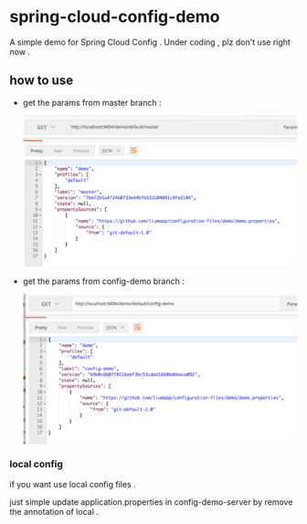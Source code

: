# spring-cloud-config-demo
A simple demo for Spring Cloud Config . Under coding , plz don't use right now .

## how to use 

* get the params from master branch :
 
    ![master.jpg](https://github.com/liumapp/spring-cloud-config-demo/blob/master/pic/master.jpg)

* get the params from config-demo branch :
 
    ![config-demo.jpg](https://github.com/liumapp/spring-cloud-config-demo/blob/master/pic/config-demo.jpg)
    
### local config

if you want use local config files . 

just simple update application.properties in config-demo-server by remove the annotation of local . 
    